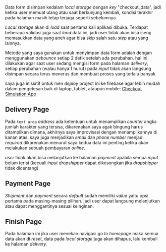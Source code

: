 Data form disimpan kedalam _local storage_ dengan _key_ "checkout_data", jadi ketika user memuat ulang atau saat berkunjung kembali, kondisi terakhir pada halaman masih tetap terjaga seperti sebelumnya.

_Local storage_ akan di _load_ saat pertama kali aplikasi dibuka. Terdapat beberapa validasi juga saat _load_ data ini, jadi user tidak akan bisa iseng memasukkan data yang aneh agar bisa skip salah satu _step_ atau yang lainnya.

Metode yang saya gunakan untuk menyimpan data form adalah dengan menggunakan _debounce_ setiap 2 detik setelah ada perubahan. hal ini dilakukan agar saat user sedang mengisi form pada halaman _delivery_, setiap perubahan (walau hanya 1 huruf) pada _input_ tidak akan langsung disimpan secara terus menerus dan membuat proses yang terlalu banyak.

saya juga inisiatif untuk men _deploy_ project ini ke firebase agar lebih mudah dalam pengetesan baik di laptop, tablet, ataupun mobile:
[Checkout Simulation App](https://checkout-simulation.web.app/)

## Delivery Page

Pada `text area` _address_ ada ketentuan untuk menampilkan _counter_ angka jumlah karakter yang tersisa, dikarenakan saya agak bingung harus ditampilkan dimana, akhirnya saya improvisasi dengan menampilkannya di kanan atas. saya juga menjadikan _email_ dan _phone number_ menjadi _required_ dikarenakan menurut saya kedua data ini penting ketika akan melakukan sebuah pembayaran _online_.

_user_ tidak akan bisa melanjutkan ke halaman _payment_ apabila semua _input_ belum terisi (kecuali _input_ _dropshipper_ dapat dikosongkan jika _dropshipper_ tidak dicentang).

## Payment Page

_Shipment_ dan _payment_ secara _default_ sudah memiliki _value_ yaitu opsi pertama pada masing-masing pilihan. jadi user dapat langsung melanjutkan atau dapat menggantinya sesuai keinginan.

## Finish Page

Pada halaman ini jika user menekan navigasi _go to homepage_ maka semua data akan di _reset_, data pada _local storage_ juga akan dihapus, lalu kembali ke halaman _delivery_.
